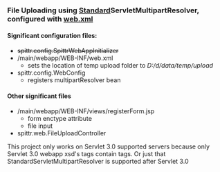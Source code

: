 ### File Uploading using <u>Standard</u>ServletMultipartResolver, configured with <u>web.xml</u>

#### Significant configuration files:

- ~~spittr.config.SpittrWebAppInitializer~~
- /main/webapp/WEB-INF/web.xml
  - sets the location of temp upload folder to *D:/d/data/temp/upload*
- spittr.config.WebConfig
  - registers multipartResolver bean

#### Other significant files

- /main/webapp/WEB-INF/views/registerForm.jsp
  - form enctype attribute
  - file input
- spittr.web.FileUploadController

This project only works on Servlet 3.0 supported servers because only Servlet 3.0 webapp xsd's <servlet> tags contain <multipart-config> tags. Or just that StandardServletMultipartResolver is supported after Servlet 3.0